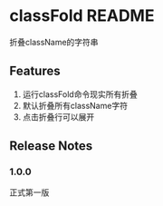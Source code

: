 # classFold README

折叠className的字符串

## Features

1. 运行classFold命令现实所有折叠
2. 默认折叠所有className字符
3. 点击折叠行可以展开



## Release Notes
### 1.0.0
正式第一版


